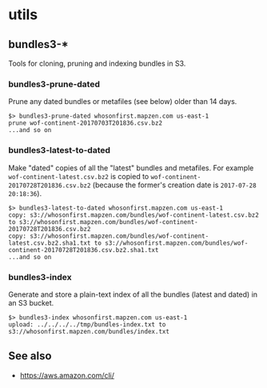 # utils

## bundles3-*

Tools for cloning, pruning and indexing bundles in S3.

### bundles3-prune-dated

Prune any dated bundles or metafiles (see below) older than 14 days.

```
$> bundles3-prune-dated whosonfirst.mapzen.com us-east-1
prune wof-continent-20170703T201836.csv.bz2
...and so on
```

### bundles3-latest-to-dated

Make "dated" copies of all the "latest" bundles and metafiles. For example `wof-continent-latest.csv.bz2` is copied to `wof-continent-20170728T201836.csv.bz2` (because the former's creation date is `2017-07-28 20:18:36`).

```
$> bundles3-latest-to-dated whosonfirst.mapzen.com us-east-1
copy: s3://whosonfirst.mapzen.com/bundles/wof-continent-latest.csv.bz2 to s3://whosonfirst.mapzen.com/bundles/wof-continent-20170728T201836.csv.bz2
copy: s3://whosonfirst.mapzen.com/bundles/wof-continent-latest.csv.bz2.sha1.txt to s3://whosonfirst.mapzen.com/bundles/wof-continent-20170728T201836.csv.bz2.sha1.txt
...and so on
```

### bundles3-index

Generate and store a plain-text index of all the bundles (latest and dated) in an S3 bucket.

```
$> bundles3-index whosonfirst.mapzen.com us-east-1
upload: ../../../../tmp/bundles-index.txt to s3://whosonfirst.mapzen.com/bundles/index.txt
```

## See also

* https://aws.amazon.com/cli/